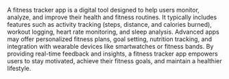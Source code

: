 A fitness tracker app is a digital tool designed to help users monitor, analyze, and improve their health and fitness routines. 
It typically includes features such as activity tracking (steps, distance, and calories burned), workout logging, heart rate monitoring, and sleep analysis. 
Advanced apps may offer personalized fitness plans, goal setting, nutrition tracking, and integration with wearable devices like smartwatches or fitness bands. 
By providing real-time feedback and insights, a fitness tracker app empowers users to stay motivated, achieve their fitness goals, and maintain a healthier lifestyle.
